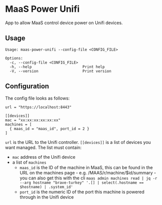# MaaS Power Unifi

App to allow MaaS control device power on Unifi devices.

## Usage

```shell
Usage: maas-power-unifi --config-file <CONFIG_FILE>

Options:
  -c, --config-file <CONFIG_FILE>
  -h, --help                       Print help
  -V, --version                    Print version
```

## Configuration

The config file looks as follows:
```
url = "https://localhost:8443"

[[devices]]
mac = "xx:xx:xx:xx:xx:xx"
machines = [
  { maas_id = "maas_id", port_id = 2 }
]
```

`url` is the URL to the Unifi controller. `[[devices]]` is a list of devices you want managed. The list must contain:

* `mac` address of the Unifi device
* a list of `machines`
  * `maas_id` is the ID of the machine in MaaS, this can be found in the URL on the machines page - e.g. /MAAS/r/machine/$id/summary - you can also get this with the cli `maas admin machines read | jq -r --arg hostname "brave-turkey" '.[] | select(.hostname == $hostname) | .system_id'`
  * `port_id` is the numeric ID of the port this machine is powered through in the Unifi device
